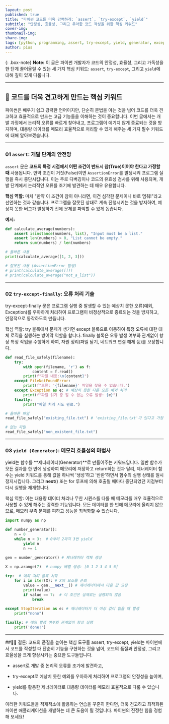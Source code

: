 ```yaml
---
layout: post
published: true
title: "파이썬 코드를 더욱 강력하게: `assert`, `try-except`, `yield`"
subtitle: "안정성, 효율성, 그리고 우아한 코드 작성을 위한 핵심 키워드"
cover-img: 
thumbnail-img: 
share-img: 
tags: [python, programming, assert, try-except, yield, generator, exception-handling, code-quality]
author: pius
---
```


{: .box-note}
**Note:** 이 글은 파이썬 개발자가 코드의 안정성, 효율성, 그리고 가독성을 한 단계 끌어올릴 수 있는 세 가지 핵심 키워드: `assert`, `try-except`, 그리고 `yield`에 대해 깊이 있게 다룹니다.

---

## 🧷 코드를 더욱 견고하게 만드는 핵심 키워드

파이썬은 배우기 쉽고 강력한 언어이지만, 단순히 문법을 아는 것을 넘어 코드를 더욱 견고하고 효율적으로 만드는 고급 기능들을 이해하는 것이 중요합니다. 이번 글에서는 개발 과정에서 논리적 오류를 빠르게 찾아내고, 프로그램이 예기치 않게 종료되는 것을 방지하며, 대용량 데이터를 메모리 효율적으로 처리할 수 있게 해주는 세 가지 필수 키워드에 대해 알아보겠습니다.

---

### 01 **`assert`: 개발 단계의 안전망**

`assert` 문은 **코드의 특정 시점에서 어떤 조건이 반드시 참(True)이어야 한다고 가정할 때** 사용됩니다. 만약 조건이 거짓(False)이면 `AssertionError`를 발생시켜 프로그램 실행을 즉시 중단시킵니다. 이는 주로 디버깅이나 코드의 유효성 검사를 위해 사용되며, 개발 단계에서 논리적인 오류를 조기에 발견하는 데 매우 유용합니다.

**핵심 역할:** 마치 "만약 이 조건이 참이 아니라면, 이건 심각한 문제이니 바로 멈춰!"라고 선언하는 것과 같습니다. 프로그램을 잘못된 상태로 계속 진행시키는 것을 방지하여, 예상치 못한 버그가 발생하기 전에 문제를 파악할 수 있게 돕습니다.

**예시:**
```python
def calculate_average(numbers):
    assert isinstance(numbers, list), "Input must be a list."
    assert len(numbers) > 0, "List cannot be empty."
    return sum(numbers) / len(numbers)

# 올바른 사용
print(calculate_average([1, 2, 3]))

# 잘못된 사용 (AssertionError 발생)
# print(calculate_average([]))
# print(calculate_average("not_a_list"))
```

---

### 02 `try-except-finally`: 오류 처리 기술
try-except-finally 문은 프로그램 실행 중 발생할 수 있는 예상치 못한 오류(예외, Exception)를 우아하게 처리하여 프로그램이 비정상적으로 종료되는 것을 방지하고, 안정적으로 동작하도록 만듭니다.

핵심 역할: try 블록에서 문제가 생기면 except 블록으로 이동하여 특정 오류에 대한 대체 로직을 실행하는 방어막 역할을 합니다.
finally 블록은 오류 발생 여부와 관계없이 항상 특정 작업을 수행하게 하여, 자원 정리(파일 닫기, 네트워크 연결 해제 등)를 보장합니다.


```python
def read_file_safely(filename):
    try:
        with open(filename, 'r') as f:
            content = f.read()
        print(f"파일 내용:\n{content}")
    except FileNotFoundError:
        print(f"오류: '{filename}' 파일을 찾을 수 없습니다.")
    except Exception as e: # 예상치 못한 다른 모든 예외 처리
        print(f"파일 읽기 중 알 수 없는 오류 발생: {e}")
    finally:
        print("파일 처리 시도 완료.")

# 올바른 파일
read_file_safely("existing_file.txt") # 'existing_file.txt'가 있다고 가정

# 없는 파일
read_file_safely("non_existent_file.txt")
```

---
### 03 `yield (Generator)`: 메모리 효율성의 마법사

yield는 함수를 **제너레이터(Generator)**로 만들어주는 키워드입니다.
일반 함수가 모든 결과를 한 번에 생성하여 메모리에 저장하고 return하는 것과 달리, 제너레이터 함수는 yield 키워드를 통해 값을 하나씩 '생성'하고 '반환'하면서 함수의 실행 상태를 일시 정지시킵니다.
그리고 __next__() 또는 for 루프에 의해 호출될 때마다 중단되었던 지점부터 다시 실행을 재개합니다.

핵심 역할: 이는 대용량 데이터 처리나 무한 시퀀스를 다룰 때 메모리를 매우 효율적으로 사용할 수 있게 해주는 강력한 기능입니다.
모든 데이터를 한 번에 메모리에 올리지 않으므로, 메모리 부족 문제를 피하고 성능을 최적화할 수 있습니다.

```python
import numpy as np

def number_generator():
    n = 0
    while n < 3:  # 0부터 2까지 3번 yield
        yield n
        n += 1
        
gen = number_generator() # 제너레이터 객체 생성

X = np.arange(7)  # numpy 배열 생성: [0 1 2 3 4 5 6]

try:  # 예외 처리 블록 시작
    for i in iter(X): # X의 요소를 순회
        value = gen.__next__() # 제너레이터에서 다음 값 요청
        print(value)
        if value == 7:  # 이 조건은 실제로는 실행되지 않음
            break
            
except StopIteration as e: # 제너레이터가 더 이상 값이 없을 때 발생
    print("nono")

finally: # 예외 발생 여부와 관계없이 항상 실행
    print('done!')
```
---
##🧘‍♂️ 결론: 코드의 품질을 높이는 핵심 도구들
assert, try-except, yield는 파이썬에서 코드를 작성할 때 단순히 기능을 구현하는 것을 넘어, 코드의 품질과 안정성, 그리고 효율성을 크게 향상시키는 중요한 도구들입니다.

- assert로 개발 중 논리적 오류를 조기에 발견하고,

- try-except로 예상치 못한 예외를 우아하게 처리하여 프로그램의 안정성을 높이며,

- yield를 활용한 제너레이터로 대용량 데이터를 메모리 효율적으로 다룰 수 있습니다.

이러한 키워드들을 적재적소에 활용하는 연습을 꾸준히 한다면,
더욱 견고하고 최적화된 파이썬 애플리케이션을 개발하는 데 큰 도움이 될 것입니다.
파이썬의 진정한 힘을 경험해 보세요!



    
